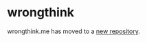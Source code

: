 # wrongthink

wrongthink.me has moved to a [new repository](https://github.com/birb-digital/wrongthink).
